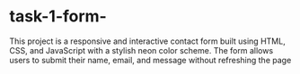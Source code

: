 # task-1-form-
This project is a responsive and interactive contact form built using HTML, CSS, and JavaScript with a stylish neon color scheme. The form allows users to submit their name, email, and message without refreshing the page
